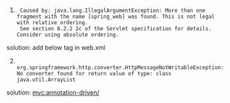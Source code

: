 1.
        Caused by: java.lang.IllegalArgumentException: More than one fragment with the name [spring_web] was found. This is not legal with relative ordering. 
        See section 8.2.2 2c of the Servlet specification for details. Consider using absolute ordering.
solution:
        add below tag in web.xml
        <absolute-ordering />
        
        
2. 
        org.springframework.http.converter.HttpMessageNotWritableException: No converter found for return value of type: class java.util.ArrayList

solution:
        <mvc:annotation-driven/>
    
    
    
        